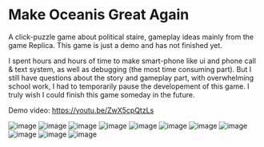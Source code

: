# Make Oceanis Great Again
A click-puzzle game about political staire, gameplay ideas mainly from the game Replica. This game is just a demo and has not finished yet.

I spent hours and hours of time to make smart-phone like ui and phone call & text system, as well as debugging (the most time consuming part). But I still have questions about the story and gameplay part, with overwhelming school work, I had to temporarily pause the developement of this game. I truly wish I could finish this game someday in the future.

Demo video: https://youtu.be/ZwX5cpQtzLs

![image](images/image1)
![image](images/image2)
![image](images/image3)
![image](images/image4)
![image](images/image5)
![image](images/image6)
![image](images/image7)
![image](images/image8)
![image](images/image9)
![image](images/image10)
![image](images/image11)
